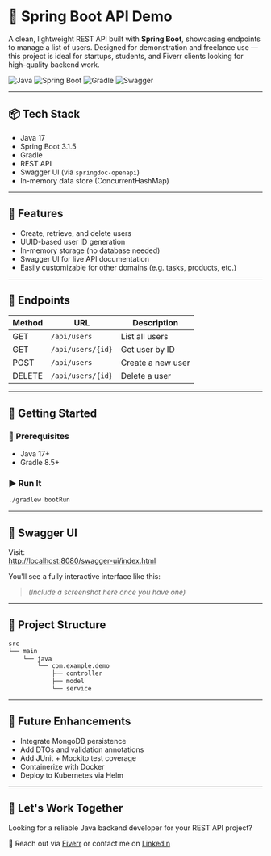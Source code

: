 # 🚀 Spring Boot API Demo

A clean, lightweight REST API built with **Spring Boot**, showcasing endpoints to manage a list of users. Designed for demonstration and freelance use — this project is ideal for startups, students, and Fiverr clients looking for high-quality backend work.

![Java](https://img.shields.io/badge/Java-17-blue.svg)
![Spring Boot](https://img.shields.io/badge/Spring%20Boot-3.1.5-brightgreen)
![Gradle](https://img.shields.io/badge/Build-Gradle-important)
![Swagger](https://img.shields.io/badge/API-Documented-orange)

---

## 📦 Tech Stack

- Java 17
- Spring Boot 3.1.5
- Gradle
- REST API
- Swagger UI (via `springdoc-openapi`)
- In-memory data store (ConcurrentHashMap)

---

## 🎯 Features

- Create, retrieve, and delete users
- UUID-based user ID generation
- In-memory storage (no database needed)
- Swagger UI for live API documentation
- Easily customizable for other domains (e.g. tasks, products, etc.)

---

## 🧪 Endpoints

| Method | URL                  | Description         |
|--------|-----------------------|---------------------|
| GET    | `/api/users`          | List all users      |
| GET    | `/api/users/{id}`     | Get user by ID      |
| POST   | `/api/users`          | Create a new user   |
| DELETE | `/api/users/{id}`     | Delete a user       |

---

## 🧰 Getting Started

### 🔧 Prerequisites
- Java 17+
- Gradle 8.5+

### ▶️ Run It
```bash
./gradlew bootRun
```

---

## 📘 Swagger UI

Visit:  
[http://localhost:8080/swagger-ui/index.html](http://localhost:8080/swagger-ui/index.html)

You'll see a fully interactive interface like this:

> *(Include a screenshot here once you have one)*

---

## 📁 Project Structure

```bash
src
└── main
    └── java
        └── com.example.demo
            ├── controller
            ├── model
            └── service
```

---

## 🧩 Future Enhancements

- Integrate MongoDB persistence
- Add DTOs and validation annotations
- Add JUnit + Mockito test coverage
- Containerize with Docker
- Deploy to Kubernetes via Helm

---

## 👋 Let's Work Together

Looking for a reliable Java backend developer for your REST API project?

📧 Reach out via [Fiverr](https://www.fiverr.com/) or contact me on [LinkedIn](https://www.linkedin.com/in/fadetula/)